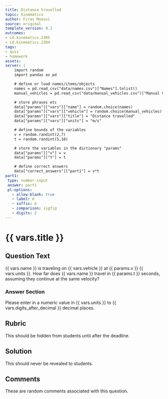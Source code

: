 ```yaml
---
title: Distance travelled
topic: kinematics
author: Firas Moosvi
source: original
template_version: 0.2
outcomes:
- LO.kinematics.2305
- LO.kinematics.2304
tags:
- quiz
- homework
assets:
server: |
    import random
    import pandas as pd

    # define or load names/items/objects
    names = pd.read_csv("data/names.csv")["Names"].tolist()
    manual_vehicles = pd.read_csv("data/manual_vehicles.csv")["Manual Vehicles"].tolist()

    # store phrases etc
    data["params"]["vars"]["name"] = random.choice(names)
    data["params"]["vars"]["vehicle"] = random.choice(manual_vehicles)
    data["params"]["vars"]["title"] = "Distance travelled"
    data["params"]["vars"]["units"] = "m/s"

    # define bounds of the variables
    v = random.randint(2,7)
    t = random.randint(5,10)

    # store the variables in the dictionary "params"
    data["params"]["v"] = v
    data["params"]["t"] = t

    # define correct answers
    data["correct_answers"]["part1"] = v*t
part1:
 type: number-input
 answer: part1
 pl-options:
   - allow-blank: true
   - label: d
   - suffix: m
   - comparison: sigfig
   - digits: 2
---
```

# {{ vars.title }}

## Question Text

{{ vars.name }} is traveling on {{ vars.vehicle }} at {{ params.v }} {{ vars.units }}.
How far does {{ vars.name }} travel in {{ params.t }} seconds, assuming they continue at the same velocity?

### Answer Section

Please enter in a numeric value in {{ vars.units }} to {{ vars.digits_after_decimal }} decimal places.

## Rubric

This should be hidden from students until after the deadline.

## Solution

This should never be revealed to students.

## Comments

These are random comments associated with this question.
